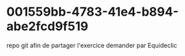 # 001559bb-4783-41e4-b894-abe2fcd9f519
repo git afin de partager l'exercice demander par Equideclic
